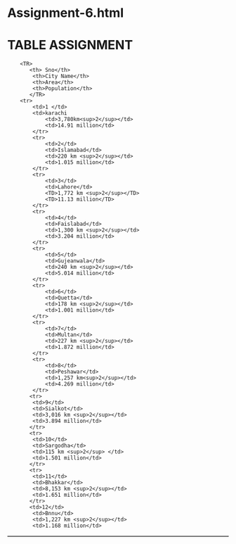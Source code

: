 # Assignment-6.html

<!DOCTYPE html>
<html> 
<head>
    <H1>TABLE ASSIGNMENT</H1>
    <title>SAYLANI ONLINE CLASS </title>
</head>
<body>
  <Table border - "4">
      
        <TR>
           <th> Sno</th>
            <th>City Name</th>
            <th>Area</th>
            <th>Population</th>
           </TR>
        <tr>
            <td>1 </td>
            <td>karachi
                <td>3,780km<sup>2</sup></td>
                <td>14.91 million</td>
            </tr>
            <tr>
                <td>2</td>
                <td>Islamabad</td>
                <td>220 km <sup>2</sup></td>
                <td>1.015 million</td>
            </tr>
            <tr>
                <td>3</td>
                <td>Lahore</td>
                <TD>1,772 km <sup>2</sup></TD>
                <TD>11.13 million</TD>
            </tr>
            <tr>
                <td>4</td>
                <td>Faislabad</td>
                <td>1,300 km <sup>2</sup></td>
                <td>3.204 million</td>
            </tr>
            <tr>
                <td>5</td>
                <td>Gujeanwala</td>
                <td>240 km <sup>2</sup></td>
                <td>5.014 million</td>
            </tr>
            <tr>
                <td>6</td>
                <td>Quetta</td>
                <td>178 km <sup>2</sup></td>
                <td>1.001 million</td>
            </tr>
            <tr>
                <td>7</td>
                <td>Multan</td>
                <td>227 km <sup>2</sup></td>
                <td>1.872 million</td>
            </tr>
            <tr>
                <td>8</td>
                <td>Peshawar</td>
                <td>1,257 km<sup>2</sup></td>
                <td>4.269 million</td>
            </tr>
           <tr>
            <td>9</td>
            <td>Sialkot</td>
            <td>3,016 km <sup>2</sup></td>
            <td>3.894 million</td>
           </tr> 
           <tr>
            <td>10</td>
            <td>Sargodha</td>
            <td>115 km <sup>2</sup> </td>
            <td>1.501 million</td>
           </tr>
           <tr>
            <td>11</td>
            <td>Bhakkar</td>
            <td>8,153 km <sup>2</sup></td>
            <td>1.651 million</td>
           </tr>
           <td>12</td>
            <td>Bnnu</td>
            <td>1,227 km <sup>2</sup></td>
            <td>1.168 million</td>
     
  </Table>
</body>
</html>
                                                                                                                                                                                                                                                                                                                                                                                                                                                                                                                                                                                                                                                                                                                                                                                                                                                                                                                                                                                                                                                                                                                                                                                                                                                                                                                                                                                                                                                                                                                                                                                                                                                                                                                                                                                                                                                                                                                                                                                                                                                                                                                                                                                                                                                                                                                                                                  

